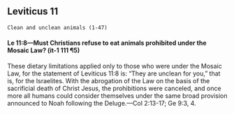 ## Leviticus 11

```
Clean and unclean animals (1-47)
```

#### Le 11:8​—Must Christians refuse to eat animals prohibited under the Mosaic Law? (it-1 111 ¶5)

These dietary limitations applied only to those who were under the Mosaic Law, for the statement of Leviticus 11:8 is: “They are unclean for you,” that is, for the Israelites. With the abrogation of the Law on the basis of the sacrificial death of Christ Jesus, the prohibitions were canceled, and once more all humans could consider themselves under the same broad provision announced to Noah following the Deluge.​—Col 2:13-17; Ge 9:3, 4.
